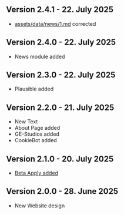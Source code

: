 ## Version 2.4.1 - 22. July 2025
- [assets/data/news/1.md](/assets/data/news/1.md) corrected

## Version 2.4.0 - 22. July 2025
- News module added

## Version 2.3.0 - 22. July 2025
- Plausible added

## Version 2.2.0 - 21. July 2025
- New Text
- About Page added
- GE-Studios added
- CookieBot added

## Version 2.1.0 - 20. July 2025
- [Beta Apply added](/beta/apply/index.php)

## Version 2.0.0 - 28. June 2025
- New Website design